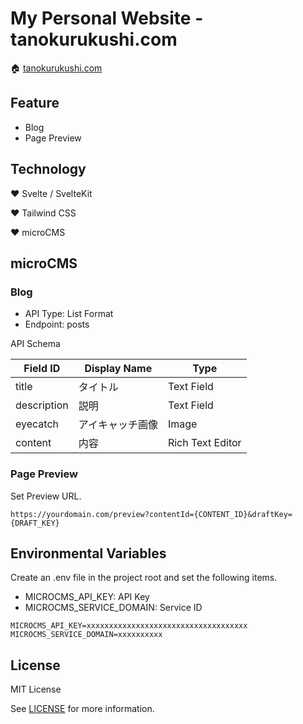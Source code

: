 # My Personal Website - tanokurukushi.com

:house: [tanokurukushi.com](https://tanokurukushi.com)

## Feature

- Blog
- Page Preview

## Technology

:heart: Svelte / SvelteKit

:heart: Tailwind CSS

:heart: microCMS

## microCMS

### Blog

- API Type: List Format
- Endpoint: posts

API Schema

| Field ID    | Display Name     | Type             |
| ----------- | ---------------- | ---------------- |
| title       | タイトル         | Text Field       |
| description | 説明             | Text Field       |
| eyecatch    | アイキャッチ画像 | Image            |
| content     | 内容             | Rich Text Editor |

### Page Preview

Set Preview URL.

```
https://yourdomain.com/preview?contentId={CONTENT_ID}&draftKey={DRAFT_KEY}
```

## Environmental Variables

Create an .env file in the project root and set the following items.

- MICROCMS_API_KEY: API Key
- MICROCMS_SERVICE_DOMAIN: Service ID

```
MICROCMS_API_KEY=xxxxxxxxxxxxxxxxxxxxxxxxxxxxxxxxxxxx
MICROCMS_SERVICE_DOMAIN=xxxxxxxxxx
```

## License

MIT License

See [LICENSE](LICENSE) for more information.
